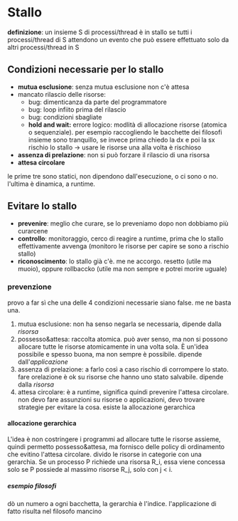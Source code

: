 # Stallo 
**definizione**: un insieme S di processi/thread è in stallo se tutti i processi/thread di S attendono un evento che può essere effettuato solo da altri processi/thread in S

## Condizioni necessarie per lo stallo
* **mutua esclusione**: senza mutua esclusione non c'è attesa
* mancato rilascio delle risorse:
  * bug: dimenticanza da parte del programmatore
  * bug: loop infiito prima del rilascio
  * bug: condizioni sbagliate
  * **hold and wait:** errore logico: modlità di allocazione risorse (atomica o sequenziale). per esempio raccogliendo le bacchette dei filosofi insieme sono tranquillo, se invece prima chiedo la dx e poi la sx rischio lo stallo -> usare le risorse una alla volta è rischioso
* **assenza di prelazione**: non si può forzare il rilascio di una risorsa
* **attesa circolare** 


le prime tre sono statici, non dipendono dall'esecuzione, o ci sono o no. l'ultima è dinamica, a runtime.

## Evitare lo stallo
* **prevenire**: meglio che curare, se lo preveniamo dopo non dobbiamo più curarcene
* **controllo**: monitoraggio, cerco di reagire a runtime, prima che lo stallo effettivamente avvenga (monitoro le risorse per capire se sono a rischio stallo) 
* **riconoscimento**: lo stallo già c'è. me ne accorgo. resetto (utile ma muoio), oppure rollbaccko (utile ma non sempre e potrei morire uguale)

### prevenzione
provo a far sì che una delle 4 condizioni necessarie siano false. me ne basta una.
1. mutua esclusione: non ha senso negarla se necessaria, dipende dalla *risorsa*
2. possesso&attesa: raccolta atomica. può aver senso, ma non si possono allocare tutte le risorse atomicamente in una volta sola. È un'idea possibile e spesso buona, ma non sempre è possibile. dipende dall'*applicazione*
3. assenza di prelazione: a farlo così a caso rischio di corrompere lo stato. fare orelazione è ok su risorse che hanno uno stato salvabile. dipende dalla *risorsa* 
4. attesa circolare: è a runtime, significa quindi prevenire l'attesa circolare. non devo fare assunzioni su risorse o applicazioni, devo trovare strategie per evitare la cosa. esiste la allocazione gerarchica

#### allocazione gerarchica
L'idea è non costringere i programmi ad allocare tutte le risorse assieme, quindi permetto possesso&attesa, ma fornisco delle policy di ordinamento che evitino l'attesa circolare. 
divido le risorse in categorie con una gerarchia.
Se un processo P richiede una risorsa R_i, essa viene concessa solo se P possiede al massimo risorse R_j, solo con j < i. 

##### esempio filosofi
dò un numero a ogni bacchetta, la gerarchia è l'indice. 
l'applicazione di fatto risulta nel filosofo mancino